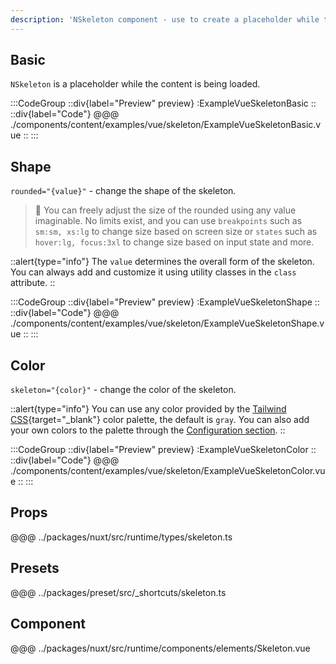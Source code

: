 ```yaml
---
description: 'NSkeleton component - use to create a placeholder while the content is being loaded.'
---
```


## Basic

`NSkeleton` is a placeholder while the content is being loaded.

:::CodeGroup
::div{label="Preview" preview}
  :ExampleVueSkeletonBasic
::
::div{label="Code"}
@@@ ./components/content/examples/vue/skeleton/ExampleVueSkeletonBasic.vue
::
:::

## Shape

`rounded="{value}"` - change the shape of the skeleton.

> 🚀 You can freely adjust the size of the rounded using any value imaginable. No limits exist, and you can use `breakpoints` such as `sm:sm, xs:lg` to change size based on screen size or `states` such as `hover:lg, focus:3xl` to change size based on input state and more.

::alert{type="info"}
The `value` determines the overall form of the skeleton. You can always add and customize it using utility classes in the `class` attribute.
::

:::CodeGroup
::div{label="Preview" preview}
  :ExampleVueSkeletonShape
::
::div{label="Code"}
@@@ ./components/content/examples/vue/skeleton/ExampleVueSkeletonShape.vue
::
:::

## Color

`skeleton="{color}"` - change the color of the skeleton.

::alert{type="info"}
You can use any color provided by the [Tailwind CSS](https://tailwindcss.com/docs/customizing-colors){target="_blank"} color palette, the default is `gray`. You can also add your own colors to the palette through the [Configuration section](/#getting-started/configuration).
::

:::CodeGroup
::div{label="Preview" preview}
  :ExampleVueSkeletonColor
::
::div{label="Code"}
@@@ ./components/content/examples/vue/skeleton/ExampleVueSkeletonColor.vue
::
:::

## Props
@@@ ../packages/nuxt/src/runtime/types/skeleton.ts

## Presets
@@@ ../packages/preset/src/_shortcuts/skeleton.ts

## Component
@@@ ../packages/nuxt/src/runtime/components/elements/Skeleton.vue
